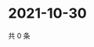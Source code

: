 # 2021-10-30

共 0 条

<!-- BEGIN WEIBO -->
<!-- 最后更新时间 Sat Oct 30 2021 12:00:41 GMT+0800 (China Standard Time) -->

<!-- END WEIBO -->
